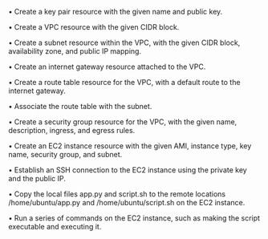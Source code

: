 

 • Create a key pair resource with the given name and public key.

•  Create a VPC resource with the given CIDR block.

•  Create a subnet resource within the VPC, with the given CIDR block, availability zone, and public IP mapping.

•  Create an internet gateway resource attached to the VPC.

•  Create a route table resource for the VPC, with a default route to the internet gateway.

•  Associate the route table with the subnet.

•  Create a security group resource for the VPC, with the given name, description, ingress, and egress rules.

•  Create an EC2 instance resource with the given AMI, instance type, key name, security group, and subnet.

•  Establish an SSH connection to the EC2 instance using the private key and the public IP.

•  Copy the local files app.py and script.sh to the remote locations /home/ubuntu/app.py and /home/ubuntu/script.sh on the EC2 instance.

•  Run a series of commands on the EC2 instance, such as making the script executable and executing it.